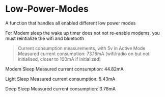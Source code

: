 # Low-Power-Modes
A function that handles all enabled different low power modes

For Modem sleep the wake up timer does not not re-enable modems, you must reintialize the wifi and bluetooth

>Current consumption measurements, with 5v in
Active Mode
Measured current consumption: 73.16mA (wifi/radio on but not initialised, closer to 100mA if initialized)

Modem Sleep
Measured current consumption: 44.82mA

Light Sleep
Measured current consumption: 5.43mA

Deep Sleep
Measured current consumption: 3.78mA
